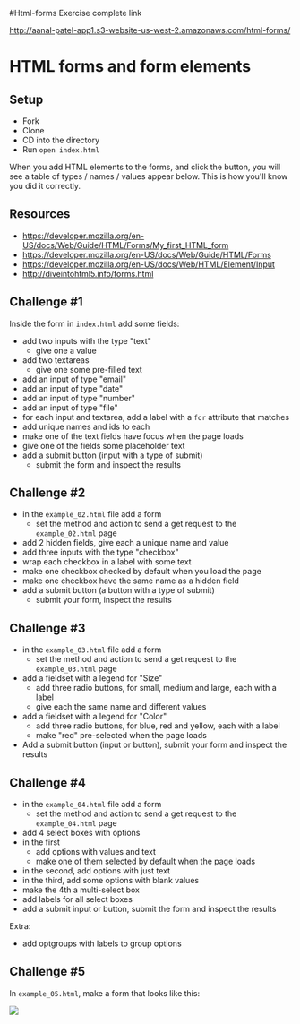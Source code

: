 #Html-forms Exercise complete link

http://aanal-patel-app1.s3-website-us-west-2.amazonaws.com/html-forms/


# HTML forms and form elements

## Setup

- Fork
- Clone
- CD into the directory
- Run `open index.html`

When you add HTML elements to the forms, and click the button, you will see a table of types / names / values appear below.  This is how you'll know you did it correctly.

## Resources

- https://developer.mozilla.org/en-US/docs/Web/Guide/HTML/Forms/My_first_HTML_form
- https://developer.mozilla.org/en-US/docs/Web/Guide/HTML/Forms
- https://developer.mozilla.org/en-US/docs/Web/HTML/Element/Input
- http://diveintohtml5.info/forms.html

## Challenge #1

Inside the form in `index.html` add some fields:

- add two inputs with the type "text"
  - give one a value
- add two textareas
  - give one some pre-filled text
- add an input of type "email"
- add an input of type "date"
- add an input of type "number"
- add an input of type "file"
- for each input and textarea, add a label with a `for` attribute that matches
- add unique names and ids to each
- make one of the text fields have focus when the page loads
- give one of the fields some placeholder text
- add a submit button (input with a type of submit)
  - submit the form and inspect the results

## Challenge #2

- in the `example_02.html` file add a form
  - set the method and action to send a get request to the `example_02.html` page
- add 2 hidden fields, give each a unique name and value
- add three inputs with the type "checkbox"
- wrap each checkbox in a label with some text
- make one checkbox checked by default when you load the page
- make one checkbox have the same name as a hidden field
- add a submit button (a button with a type of submit)
  - submit your form, inspect the results

## Challenge #3

- in the `example_03.html` file add a form
  - set the method and action to send a get request to the `example_03.html` page
- add a fieldset with a legend for "Size"
  - add three radio buttons, for small, medium and large, each with a label
  - give each the same name and different values
- add a fieldset with a legend for "Color"
  - add three radio buttons, for blue, red and yellow, each with a label
  - make "red" pre-selected when the page loads
- Add a submit button (input or button), submit your form and inspect the results

## Challenge #4

- in the `example_04.html` file add a form
  - set the method and action to send a get request to the `example_04.html` page
- add 4 select boxes with options
- in the first
  - add options with values and text
  - make one of them selected by default when the page loads
- in the second, add options with just text
- in the third, add some options with blank values
- make the 4th a multi-select box
- add labels for all select boxes
- add a submit input or button, submit the form and inspect the results

Extra:

- add optgroups with labels to group options
## Challenge #5

In `example_05.html`, make a form that looks like this:

![](img/example.png)
